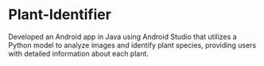 # Plant-Identifier
Developed an Android app in Java using Android Studio that utilizes a Python model to analyze images and identify plant species, providing users with detailed information about each plant.
